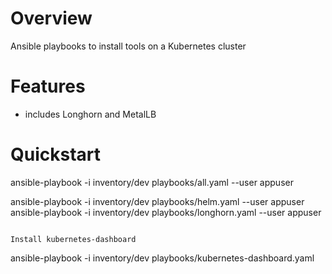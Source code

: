 # Overview
Ansible playbooks to install tools on a Kubernetes cluster


# Features
- includes Longhorn and MetalLB


# Quickstart

ansible-playbook -i inventory/dev playbooks/all.yaml --user appuser

ansible-playbook -i inventory/dev playbooks/helm.yaml --user appuser
ansible-playbook -i inventory/dev playbooks/longhorn.yaml --user appuser
```

Install kubernetes-dashboard
```
ansible-playbook -i inventory/dev playbooks/kubernetes-dashboard.yaml
